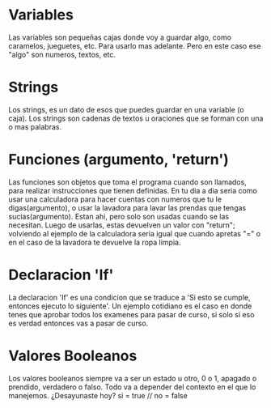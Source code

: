 # Variables

Las variables son pequeñas cajas donde voy a guardar algo, como caramelos, jueguetes, etc. Para usarlo mas adelante. Pero en este caso ese "algo" son numeros, textos, etc.

# Strings

Los strings, es un dato de esos que puedes guardar en una variable (o caja). Los strings son cadenas de textos u oraciones que se forman con una o mas palabras.

# Funciones (argumento, 'return')

Las funciones son objetos que toma el programa cuando son llamados, para realizar instrucciones que tienen definidas. En tu dia a dia seria como usar una calculadora para hacer cuentas con numeros que tu le digas(argumento), o usar la lavadora para lavar las prendas que tengas sucias(argumento). Estan ahi, pero solo son usadas cuando se las necesitan. Luego de usarlas, estas devuelven un valor con "return"; volviendo al ejemplo de la calculadora seria igual que cuando apretas "=" o en el caso de la lavadora te devuelve la ropa limpia.

# Declaracion 'If'

La declaracion 'If' es una condicion que se traduce a 'Si esto se cumple, entonces ejecuto lo siguiente'. Un ejemplo cotidiano es el caso en donde tenes que aprobar todos los examenes para pasar de curso, si solo si eso es verdad entonces vas a pasar de curso.

# Valores Booleanos

Los valores booleanos siempre va a ser un estado u otro, 0 o 1, apagado o prendido, verdadero o falso. Todo va a depender del contexto en el que lo manejemos. 
¿Desayunaste hoy? si = true // no = false

